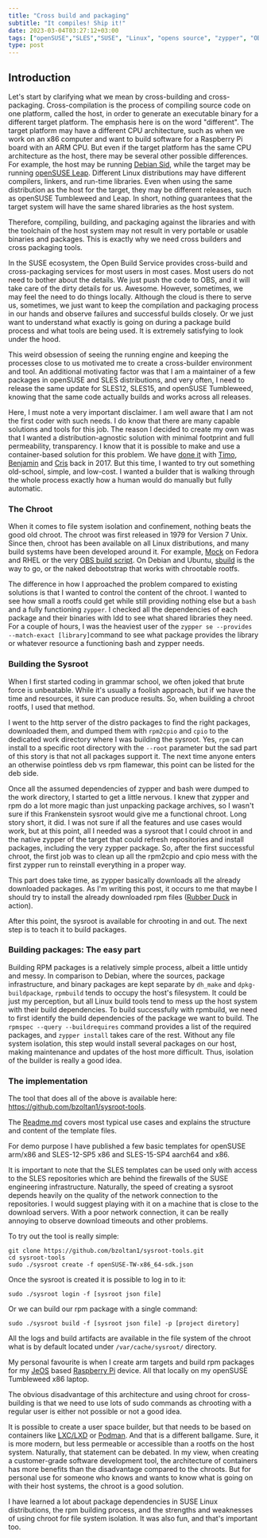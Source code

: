 ```yaml
---
title: "Cross build and packaging"
subtitle: "It compiles! Ship it!"
date: 2023-03-04T03:27:12+03:00
tags: ["openSUSE","SLES","SUSE", "Linux", "opens source", "zypper", "OBS", "developer tools"]
type: post
---
```


## Introduction

Let's start by clarifying what we mean by cross-building and cross-packaging. Cross-compilation is the process of compiling source code on one platform, called the host, in order to generate an executable binary for a different target platform. The emphasis here is on the word "different". The target platform may have a different CPU architecture, such as when we work on an x86 computer and want to build software for a Raspberry Pi board with an ARM CPU. But even if the target platform has the same CPU architecture as the host, there may be several other possible differences. For example, the host may be running [Debian Sid](https://wiki.debian.org/DebianUnstable), while the target may be running [openSUSE Leap](https://www.opensuse.org/#Leap). Different Linux distributions may have different compilers, linkers, and run-time libraries. Even when using the same distribution as the host for the target, they may be different releases, such as openSUSE Tumbleweed and Leap. In short, nothing guarantees that the target system will have the same shared libraries as the host system.


Therefore, compiling, building, and packaging against the libraries and with the toolchain of the host system may not result in very portable or usable binaries and packages. This is exactly why we need cross builders and cross packaging tools.


In the SUSE ecosystem, the Open Build Service provides cross-build and cross-packaging services for most users in most cases. Most users do not need to bother about the details. We just push the code to OBS, and it will take care of the dirty details for us. Awesome. However, sometimes, we may feel the need to do things locally. Although the cloud is there to serve us, sometimes, we just want to keep the compilation and packaging process in our hands and observe failures and successful builds closely. Or we just want to understand what exactly is going on during a package build process and what tools are being used. It is extremely satisfying to look under the hood.


This weird obsession of seeing the running engine and keeping the processes close to us motivated me to create a cross-builder environment and tool. An additional motivating factor was that I am a maintainer of a few packages in openSUSE and SLES distributions, and very often, I need to release the same update for SLES12, SLES15, and openSUSE Tumbleweed, knowing that the same code actually builds and works across all releases.


Here, I must note a very important disclaimer. I am well aware that I am not the first coder with such needs. I do know that there are many capable solutions and tools for this job. The reason I decided to create my own was that I wanted a distribution-agnostic solution with minimal footprint and full permeability, transparency. I know that it is possible to make and use a container-based solution for this problem. We have [done it](https://launchpad.net/~ubuntu-sdk-team/+archive/ubuntu/tools-development) with [Timo](https://github.com/tjyrinki), [Benjamin](https://github.com/bzeller) and [Cris](https://kalikiana.gitlab.io/) back in 2017. But this time, I wanted to try out something old-school, simple, and low-cost. I wanted a builder that is walking through the whole process exactly how a human would do manually but fully automatic.


### The Chroot
When it comes to file system isolation and confinement, nothing beats the good old chroot. The chroot was first released in 1979 for Version 7 Unix. Since then, chroot has been available on all Linux distributions, and many build systems have been developed around it. For example, [Mock](https://rpm-software-management.github.io/mock/) on Fedora and RHEL  or the very [OBS build script](https://github.com/openSUSE/obs-build/blob/master/build). On Debian and Ubuntu, [sbuild](https://packages.debian.org/search?keywords=sbuild) is the way to go, or the naked debootstrap that works with chrootable rootfs.


The difference in how I approached the problem compared to existing solutions is that I wanted to control the content of the chroot. I wanted to see how small a rootfs could get while still providing nothing else but a `bash` and a fully functioning `zypper`. I checked all the dependencies of each package and their binaries with ldd to see what shared libraries they need. For a couple of hours, I was the heaviest user of the `zypper se --provides --match-exact [library]`command to see what package provides the library or whatever resource a functioning bash and zypper needs.


### Building the Sysroot
When I first started coding in grammar school, we often joked that brute force is unbeatable. While it's usually a foolish approach, but if we have the time and resources, it sure can produce results. So, when building a chroot rootfs, I used that method.


I went to the http server of the distro packages to find the right packages, downloaded them, and dumped them with `rpm2cpio` and `cpio` to the dedicated work directory where I was building the sysroot. Yes, `rpm` can install to a specific root directory with the `--root` parameter but the sad part of this story is that not all packages support it. The next time anyone enters an otherwise pointless deb vs rpm flamewar, this point can be listed for the deb side.


Once all the assumed dependencies of zypper and bash were dumped to the work directory, I started to get a little nervous. I knew that zypper and rpm do a lot more magic than just unpacking package archives, so I wasn't sure if this Frankenstein sysroot would give me a functional chroot. Long story short, it did. I was not sure if all the features and use cases would work, but at this point, all I needed was a sysroot that I could chroot in and the native zypper of the target that could refresh repositories and install packages, including the very zypper package. So, after the first successful chroot, the first job was to clean up all the rpm2cpio and cpio mess with the first zypper run to reinstall everything in a proper way.


This part does take time, as zypper basically downloads all the already downloaded packages. As I'm writing this post, it occurs to me that maybe I should try to install the already downloaded rpm files ([Rubber Duck](https://en.wikipedia.org/wiki/Rubber_duck_debugging) in action).


After this point, the sysroot is available for chrooting in and out. The next step is to teach it to build packages.

### Building packages: The easy part

Building RPM packages is a relatively simple process, albeit a little untidy and messy. In comparison to Debian, where the sources, package infrastructure, and binary packages are kept separate by `dh_make` and `dpkg-buildpackage`, `rpmbuild` tends to occupy the host's filesystem. It could be just my perception, but all Linux build tools tend to mess up the host system with their build dependencies. To build successfully with rpmbuild, we need to first identify the build dependencies of the package we want to build. The `rpmspec --query --buildrequires` command provides a list of the required packages, and `zypper install` takes care of the rest. Without any file system isolation, this step would install several packages on our host, making maintenance and updates of the host more difficult. Thus, isolation of the builder is really a good idea.

### The implementation

The tool that does all of the above is available here: https://github.com/bzoltan1/sysroot-tools.


The [Readme.md](https://github.com/bzoltan1/sysroot-tools#readme) covers most typical use cases and explains the structure and content of the template files.


For demo purpose I have published a few basic templates for openSUSE arm/x86 and SLES-12-SP5 x86 and SLES-15-SP4 aarch64 and x86.


It is important to note that the SLES templates can be used only with access to the SLES repositories which are behind the firewalls of the SUSE engineering infrastructure. Naturally, the speed of creating a sysroot depends heavily on the quality of the network connection to the repositories. I would suggest playing with it on a machine that is close to the download servers. With a poor network connection, it can be really annoying to observe download timeouts and other problems.


To try out the tool is really simple:
```
git clone https://github.com/bzoltan1/sysroot-tools.git
cd sysroot-tools
sudo ./sysroot create -f openSUSE-TW-x86_64-sdk.json
```

Once the sysroot is created it is possible to log in to it:

```
sudo ./sysroot login -f [sysroot json file]
```

Or we can build our rpm package with a single command:
```
sudo ./sysroot build -f [sysroot json file] -p [project diretory]
```

All the logs and build artifacts are available in the file system of the chroot what is by default located under `/var/cache/sysroot/` directory.
  
  
My personal favourite is when I create arm targets and build rpm packages for my [JeOS](https://www.suse.com/products/server/jeos/) based [Raspberry Pi](https://www.raspberrypi.org/) device. All that locally on my openSUSE Tumbleweed x86 laptop.
  
  
The obvious disadvantage of this architecture and using chroot for cross-building is that we need to use lots of sudo commands as chrooting with a regular user is either not possible or not a good idea.
  
  
It is possible to create a user space builder, but that needs to be based on containers like [LXC/LXD](https://linuxcontainers.org/lxd/) or [Podman](https://podman.io/). And that is a different ballgame. Sure, it is more modern, but less permeable or accessible than a rootfs on the host system. Naturally, that statement can be debated. In my view, when creating a customer-grade software development tool, the architecture of containers has more benefits than the disadvantage compared to the chroots. But for personal use for someone who knows and wants to know what is going on with their host systems, the chroot is a good solution.
  
  
I have learned a lot about package dependencies in SUSE Linux distributions, the rpm building process, and the strengths and weaknesses of using chroot for file system isolation. It was also fun, and that's important too.
